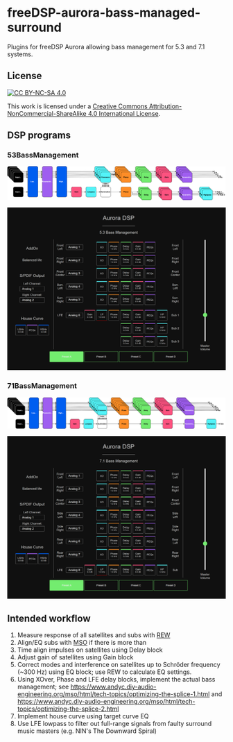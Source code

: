 # freeDSP-aurora-bass-managed-surround

Plugins for freeDSP Aurora allowing bass management for 5.3 and 7.1 systems.

## License

[![CC BY-NC-SA 4.0][cc-by-nc-sa-image]][cc-by-nc-sa]

This work is licensed under a [Creative Commons Attribution-NonCommercial-ShareAlike 4.0 International License][cc-by-nc-sa].

[cc-by-nc-sa]: http://creativecommons.org/licenses/by-nc-sa/4.0/
[cc-by-nc-sa-image]: https://licensebuttons.net/l/by-nc-sa/4.0/88x31.png

## DSP programs

### 53BassManagement

![53BassManagement block diagram](images/53_diagram.svg)

![53BassManagement screen](images/53_screen.png)

### 71BassManagement

![71BassManagement block diagram](images/71_diagram.svg)

![71BassManagement screen](images/71_screen.png)

## Intended workflow

1. Measure response of all satellites and subs with [REW](https://www.roomeqwizard.com/)
2. Align/EQ subs with [MSO](https://www.andyc.diy-audio-engineering.org/mso/html/) if there is more than
3. Time align impulses on satellites using Delay block
4. Adjust gain of satellites using Gain block
5. Correct modes and interference on satellites up to Schröder frequency (~300 Hz) using EQ block; use REW to calculate EQ settings.
6. Using XOver, Phase and LFE delay blocks, implement the actual bass management; see <https://www.andyc.diy-audio-engineering.org/mso/html/tech-topics/optimizing-the-splice-1.html> and <https://www.andyc.diy-audio-engineering.org/mso/html/tech-topics/optimizing-the-splice-2.html>
7. Implement house curve using target curve EQ
8. Use LFE lowpass to filter out full-range signals from faulty surround music masters (e.g. NIN's The Downward Spiral)
